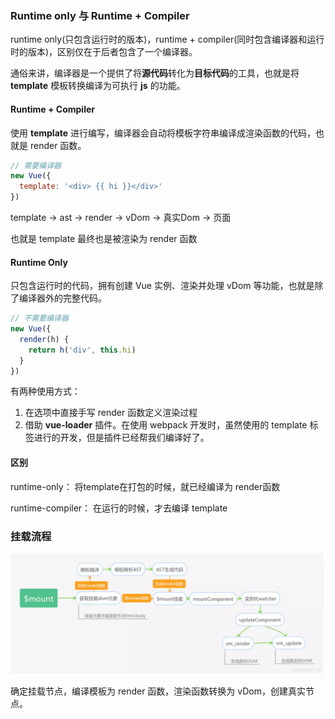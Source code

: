 ### Runtime only 与 Runtime + Compiler

runtime only(只包含运行时的版本)，runtime + compiler(同时包含编译器和运行时的版本)，区别仅在于后者包含了一个编译器。

通俗来讲，编译器是一个提供了将**源代码**转化为**目标代码**的工具，也就是将 **template** 模板转换编译为可执行 **js** 的功能。

#### Runtime + Compiler

使用 **template** 进行编写，编译器会自动将模板字符串编译成渲染函数的代码，也就是 render 函数。

```javascript
// 需要编译器
new Vue({
  template: '<div> {{ hi }}</div>'
})
```

template -> ast -> render -> vDom -> 真实Dom -> 页面

也就是 template 最终也是被渲染为 render 函数

#### Runtime Only

只包含运行时的代码，拥有创建 Vue 实例、渲染并处理 vDom 等功能，也就是除了编译器外的完整代码。

```javascript
// 不需要编译器
new Vue({
  render(h) {
    return h('div', this.hi)
  }
})
```

有两种使用方式：

1. 在选项中直接手写 render 函数定义渲染过程
2. 借助 **vue-loader** 插件。在使用 webpack 开发时，虽然使用的 template 标签进行的开发，但是插件已经帮我们编译好了。

#### 区别

runtime-only： 将template在打包的时候，就已经编译为 render函数

runtime-compiler： 在运行的时候，才去编译 template

### 挂载流程

![vue 编译流程图](static/vue&#32;render&#32;流程.png)

确定挂载节点，编译模板为 render 函数，渲染函数转换为 vDom，创建真实节点。
